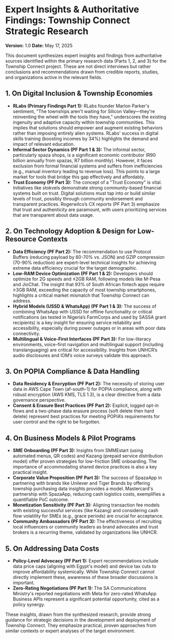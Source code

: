 # Expert Insights & Authoritative Findings: Township Connect Strategic Research

**Version:** 1.0
**Date:** May 17, 2025

This document synthesizes expert insights and findings from authoritative sources identified within the primary research data (Parts 1, 2, and 3) for the Township Connect project. These are not direct interviews but rather conclusions and recommendations drawn from credible reports, studies, and organizations active in the relevant fields.

## 1. On Digital Inclusion & Township Economies

*   **RLabs (Primary Findings Part 1):** RLabs founder Marlon Parker's sentiment, "The townships aren't waiting for Silicon Valley—they're reinventing the wheel with the tools they have," underscores the existing ingenuity and adaptive capacity within township communities. This implies that solutions should empower and augment existing behaviors rather than imposing entirely alien systems. RLabs' success in digital skills training (boosting incomes by 34%) highlights the demand and impact of relevant education.
*   **Informal Sector Dynamics (PF Part 1 & 3):** The informal sector, particularly spaza shops, is a significant economic contributor (R90 billion annually from spazas, R7 billion monthly). However, it faces exclusion from formal financial systems and suffers from inefficiencies (e.g., manual inventory leading to revenue loss). This points to a large market for tools that bridge this gap effectively and affordably.
*   **Trust Economy (PF Part 3):** The concept of a "Trust Economy" is vital. Initiatives like stokvels demonstrate strong community-based financial systems built on trust. Digital solutions must tap into or build similar levels of trust, possibly through community endorsement and transparent practices. Rogerwilco’s CX reports (PF Part 3) emphasize that trust and authenticity are paramount, with users prioritizing services that are transparent about data usage.

## 2. On Technology Adoption & Design for Low-Resource Contexts

*   **Data Efficiency (PF Part 2):** The recommendation to use Protocol Buffers (reducing payload by 60-70% vs. JSON) and GZIP compression (70-90% reduction) are expert-level technical insights for achieving extreme data efficiency crucial for the target demographic.
*   **Low-RAM Device Optimization (PF Part 1 & 2):** Developers should optimize for 2G speeds and ≤2GB RAM, following models like M-Pesa and JioChat. The insight that 93% of South African fintech apps require ≥3GB RAM, exceeding the capacity of most township smartphones, highlights a critical market mismatch that Township Connect can address.
*   **Hybrid Models (USSD & WhatsApp) (PF Part 1 & 3):** The success of combining WhatsApp with USSD for offline functionality or critical notifications (as tested in Nigeria’s FarmCorps and used by SASSA grant recipients) is a key insight for ensuring service reliability and accessibility, especially during power outages or in areas with poor data connectivity.
*   **Multilingual & Voice-First Interfaces (PF Part 3):** For low-literacy environments, voice-first navigation and multilingual support (including translanguaging) are critical for accessibility. Insights from UNHCR’s audio disclosures and IOM’s voice surveys validate this approach.

## 3. On POPIA Compliance & Data Handling

*   **Data Residency & Encryption (PF Part 2):** The necessity of storing user data in AWS Cape Town (af-south-1) for POPIA compliance, along with robust encryption (AWS KMS, TLS 1.3), is a clear directive from a data governance perspective.
*   **Consent & Erasure Best Practices (PF Part 2):** Explicit, logged opt-in flows and a two-phase data erasure process (soft delete then hard delete) represent best practices for meeting POPIA’s requirements for user control and the right to be forgotten.

## 4. On Business Models & Pilot Programs

*   **SME Onboarding (PF Part 3):** Insights from SMMEstart (using automated menus, QR codes) and Kazang (prepaid service distribution model) offer proven strategies for low-friction SME onboarding. The importance of accommodating shared device practices is also a key practical insight.
*   **Corporate Value Proposition (PF Part 3):** The success of SpazaApp in partnering with brands like Unilever and Tiger Brands by offering township purchasing data insights provides a model. Mastercard's partnership with SpazaApp, reducing cash logistics costs, exemplifies a quantifiable PoC outcome.
*   **Monetization Sensitivity (PF Part 3):** Aligning transaction fee models with existing successful services (like Kazang) and considering cash flow volatility for SMEs (e.g., grace periods) are crucial for acceptance.
*   **Community Ambassadors (PF Part 3):** The effectiveness of recruiting local influencers or community leaders as brand advocates and trust brokers is a recurring theme, validated by organizations like UNHCR.

## 5. On Addressing Data Costs

*   **Policy-Level Advocacy (PF Part 1):** Expert recommendations include data price caps (aligning with Egypt's model) and device tax cuts to improve affordability systemically. While Township Connect cannot directly implement these, awareness of these broader discussions is important.
*   **Zero-Rating Negotiations (PF Part 1):** The SA Communications Ministry's reported negotiations with Meta for zero-rated WhatsApp Business APIs represent a significant potential opportunity, cited as a policy synergy.

These insights, drawn from the synthesized research, provide strong guidance for strategic decisions in the development and deployment of Township Connect. They emphasize practical, proven approaches from similar contexts or expert analyses of the target environment.
